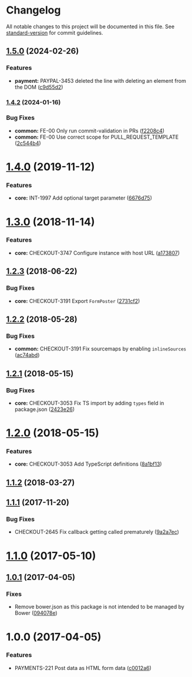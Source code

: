 # Changelog

All notable changes to this project will be documented in this file. See [standard-version](https://github.com/conventional-changelog/standard-version) for commit guidelines.

## [1.5.0](https://github.com/bigcommerce/form-poster-js/compare/1.4.2...1.5.0) (2024-02-26)


### Features

* **payment:** PAYPAL-3453 deleted the line with deleting an element from the DOM ([c9d55d2](https://github.com/bigcommerce/form-poster-js/commit/c9d55d2a1da77bd03bd4d30bab83e83f7707575e))

### [1.4.2](https://github.com/bigcommerce/form-poster-js/compare/1.4.0...1.4.2) (2024-01-16)


### Bug Fixes

* **common:** FE-00 Only run commit-validation in PRs ([f2208c4](https://github.com/bigcommerce/form-poster-js/commit/f2208c402329a1cb64f9f38349de5bc758c7365f))
* **common:** FE-00 Use correct scope for PULL_REQUEST_TEMPLATE ([2c544b4](https://github.com/bigcommerce/form-poster-js/commit/2c544b4f2a0828529848c6c38b3429d629a29758))

<a name="1.4.0"></a>
# [1.4.0](https://github.com/bigcommerce/form-poster-js/compare/1.3.0...1.4.0) (2019-11-12)


### Features

* **core:** INT-1997 Add optional target parameter ([6676d75](https://github.com/bigcommerce/form-poster-js/commit/6676d75))



<a name="1.3.0"></a>
# [1.3.0](https://github.com/bigcommerce/form-poster-js/compare/1.2.3...1.3.0) (2018-11-14)


### Features

* **core:** CHECKOUT-3747 Configure instance with host URL ([a173807](https://github.com/bigcommerce/form-poster-js/commit/a173807))



<a name="1.2.3"></a>
## [1.2.3](https://github.com/bigcommerce/form-poster-js/compare/1.2.2...1.2.3) (2018-06-22)


### Bug Fixes

* **core:** CHECKOUT-3191 Export `FormPoster` ([2731cf2](https://github.com/bigcommerce/form-poster-js/commit/2731cf2))



<a name="1.2.2"></a>
## [1.2.2](https://github.com/bigcommerce/form-poster-js/compare/1.2.1...1.2.2) (2018-05-28)


### Bug Fixes

* **common:** CHECKOUT-3191 Fix sourcemaps by enabling `inlineSources` ([ac74abd](https://github.com/bigcommerce/form-poster-js/commit/ac74abd))



<a name="1.2.1"></a>
## [1.2.1](https://github.com/bigcommerce/form-poster-js/compare/1.2.0...1.2.1) (2018-05-15)


### Bug Fixes

* **core:** CHECKOUT-3053 Fix TS import by adding `types` field in package.json ([2423e26](https://github.com/bigcommerce/form-poster-js/commit/2423e26))



<a name="1.2.0"></a>
# [1.2.0](https://github.com/bigcommerce/form-poster-js/compare/1.1.2...1.2.0) (2018-05-15)


### Features

* **core:** CHECKOUT-3053 Add TypeScript definitions ([8a1bf13](https://github.com/bigcommerce/form-poster-js/commit/8a1bf13))



<a name="1.1.2"></a>
## [1.1.2](https://github.com/bigcommerce/form-poster-js/compare/1.1.1...1.1.2) (2018-03-27)



<a name="1.1.1"></a>
## [1.1.1](https://github.com/bigcommerce-labs/form-poster-js/compare/1.1.0...1.1.1) (2017-11-20)


### Bug Fixes

* CHECKOUT-2645 Fix callback getting called prematurely ([9a2a7ec](https://github.com/bigcommerce-labs/form-poster-js/commit/9a2a7ec))



<a name="1.1.0"></a>
# [1.1.0](https://github.com/bigcommerce-labs/form-poster-js/compare/1.0.1...1.1.0) (2017-05-10)



<a name="1.0.1"></a>
## [1.0.1](https://github.com/bigcommerce-labs/form-poster-js/compare/1.0.0...1.0.1) (2017-04-05)


### Fixes

* Remove bower.json as this package is not intended to be managed by Bower ([094078e](https://github.com/bigcommerce-labs/form-poster-js/commit/094078e))



<a name="1.0.0"></a>
# 1.0.0 (2017-04-05)


### Features

* PAYMENTS-221 Post data as HTML form data ([c0012a6](https://github.com/bigcommerce-labs/form-poster-js/commit/c0012a6))

